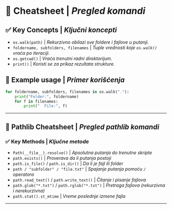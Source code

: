 # 📄 Cheatsheet | _Pregled komandi_

## ✅ Key Concepts | _Ključni koncepti_

- `os.walk(path)` | _Rekurzivno obilazi sve foldere i fajlove u putanji._
- `foldername, subfolders, filenames` | _Tuple vrednosti koje `os.walk()` vraća po iteraciji._
- `os.getcwd()` | _Vraća trenutni radni direktorijum._
- `print()` | _Koristi se za prikaz rezultata strukture._

## 📌 Example usage | _Primer korišćenja_

```python
for foldername, subfolders, filenames in os.walk("."):
    print("Folder:", foldername)
    for f in filenames:
        print("  File:", f)
```

---

## 📄 Pathlib Cheatsheet | _Pregled pathlib komandi_

### ✅ Key Methods | _Ključne metode_

- `Path(__file__).resolve()` | _Apsolutna putanja do trenutne skripte_
- `path.exists()` | _Proverava da li putanja postoji_
- `path.is_file()` / `path.is_dir()` | _Da li je fajl ili folder_
- `path / "subfolder" / "file.txt"` | _Spajanje putanja pomoću `/` operatora_
- `path.read_text()` / `path.write_text()` | _Čitanje i pisanje fajlova_
- `path.glob("*.txt")` / `path.rglob("*.txt")` | _Pretraga fajlova (rekurzivna i nerekurzivna)_
- `path.stat().st_mtime` | _Vreme poslednje izmene fajla_

---
